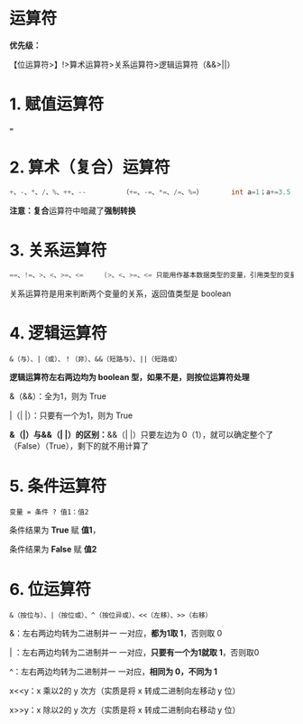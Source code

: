 # 运算符

**优先级：**

【位运算符>】!>算术运算符>关系运算符>逻辑运算符（&&>||）



# 1. 赋值运算符

```
=
```



# 2. 算术（复合）运算符

```java
+、-、*、/、%、++、--			（+=、-=、*=、/=、%=）	   int a=1；a+=3.5 ---->  a=(int）(a+3.5)
```

**注意：复合**运算符中暗藏了**强制转换**   



# 3. 关系运算符

```java
==、!=、>、<、>=、<=  	(>、<、>=、<= 只能用作基本数据类型的变量，引用类型的变量不能使用)
```

关系运算符是用来判断两个变量的关系，返回值类型是 boolean



# 4. 逻辑运算符

```
&（与）、|（或）、！（非）、&&（短路与）、||（短路或）
```

**逻辑运算符左右两边均为 boolean 型，如果不是，则按位运算符处理**

&（&&）：全为1，则为 True

|（| |）：只要有一个为1，则为 True

**&（|）与&&（| |）的区别：**&&（| |）只要左边为 0（1），就可以确定整个了 （False）（True），剩下的就不用计算了

 

# 5. 条件运算符

```
变量 = 条件 ? 值1：值2
```

条件结果为 **True** 赋 **值1**，

条件结果为 **False** 赋 **值2**



# 6. 位运算符

```
&（按位与）、|（按位或）、^（按位异或）、<<（左移）、>>（右移）
```

&：左右两边均转为二进制并一 一对应，**都为1取 1**，否则取 0

| ：左右两边均转为二进制并一 一对应，**只要有一个为1就取 1**，否则取0

^：左右两边均转为二进制并一 一对应，**相同为 0，不同为 1**

x<<y：x 乘以2的 y 次方（实质是将 x 转成二进制向左移动 y 位）

x>>y：x 除以2的 y 次方（实质是将 x 转成二进制向右移动 y 位）